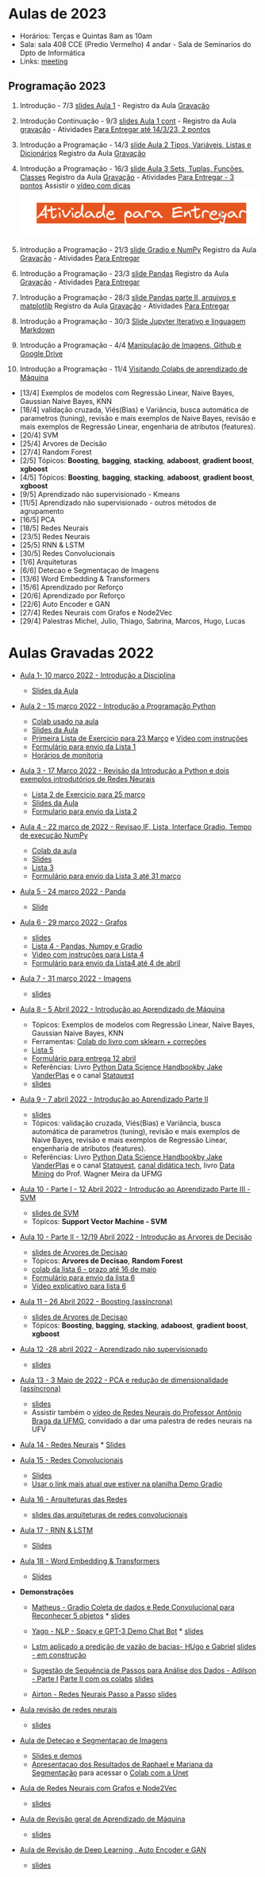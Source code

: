 # Aulas de 2023

* Horários: Terças e Quintas 8am as 10am
* Sala: sala 408 CCE (Predio Vermelho) 4 andar - Sala de Seminarios do Dpto de Informática
* Links: [meeting](https://meet.google.com/zfz-bfgy-dnm)



## Programação 2023

1. Introdução - 7/3 [slides Aula 1](https://docs.google.com/presentation/d/1yE1qdnlkF4a5hhk-bqu7577PeCVoStgJ1QPlYH6OZIU/edit?usp=sharing) - Registro da Aula [Gravação](https://www.youtube.com/playlist?list=PLcvOyD_LMr6kidT6I8AfcsSoaUQUpMDWY)

2. Introdução Continuação - 9/3 [slides Aula 1 cont](https://docs.google.com/presentation/d/1yE1qdnlkF4a5hhk-bqu7577PeCVoStgJ1QPlYH6OZIU/edit?usp=sharing) - Registro da Aula [gravação](https://www.youtube.com/playlist?list=PLcvOyD_LMr6kidT6I8AfcsSoaUQUpMDWY) - Atividades [Para Entregar até 14/3/23, 2 pontos](https://forms.gle/bAzSjLXMDBuPiUVJ9) 

3. Introdução a Programação - 14/3 [slide Aula 2 Tipos, Variáveis, Listas e Dicionários](https://docs.google.com/presentation/d/1Ftk4GjlyI_tf9IfoVviYW4OInxqnM3zRc6TPahmzc8U/edit?usp=sharing) Registro da Aula [Gravação](https://www.youtube.com/playlist?list=PLcvOyD_LMr6myudXSygYrh5OWQuLdPigj)

4. Introdução a Programação - 16/3 [slide Aula 3  Sets, Tuplas, Funções, Classes](https://docs.google.com/presentation/d/1Zv7GwoSk_I4FSvYkTan07kQvnDAoDWQO3Sp3so19e2A/edit?usp=sharing) Registro da Aula [Gravação](https://www.youtube.com/playlist?list=PLcvOyD_LMr6kUKY26eusN_hdtAqSQ0qTe) - Atividades [Para Entregar - 3 pontos](https://forms.gle/Kmfa8kfE7ukkLt6k7) Assistir o [vídeo com dicas](https://youtu.be/HaiESjM_460)  ![](https://github.com/arduinoufv/inf620/blob/main/material_complementar/ezgif.com-video-to-gif.gif?raw=true)
5. Introdução a Programação - 21/3 [slide Gradio e NumPy](https://docs.google.com/presentation/d/110kBncxqTlqmFjUS-pyYL79bAZa6kBwro8E1-UTyIA4/edit?usp=sharing) Registro da Aula [Gravação](https://www.youtube.com/playlist?list=PLcvOyD_LMr6kM7SAdx4ADf_UjHo4Rldxq) - Atividades [Para Entregar]()
6.   Introdução a Programação - 23/3 [slide Pandas](https://docs.google.com/presentation/d/1w0GFzJAKQKonswZg3ak1VbQbGR_tkjIndObStz2Bth0/edit?usp=sharing) Registro da Aula [Gravação](https://www.youtube.com/playlist?list=PLcvOyD_LMr6mFTOufBAOavXBoqzF9MM2K) - Atividades [Para Entregar]()
7.   Introdução a Programação - 28/3 [slide Pandas parte II, arquivos e matplotlib](https://docs.google.com/presentation/d/1w0GFzJAKQKonswZg3ak1VbQbGR_tkjIndObStz2Bth0/edit?usp=sharing) Registro da Aula [Gravação]() - Atividades [Para Entregar]()
8.  Introdução a Programação - 30/3 [Slide Jupyter Iterativo e linguagem Markdown]()
9.  Introdução a Programação - 4/4  [Manipulação de Imagens, Github e Google Drive]()
10.  Introdução a Programação - 11/4 [Visitando Colabs de aprendizado de Máquina]()
* [13/4] Exemplos de modelos com Regressão Linear, Naive Bayes, Gaussian Naive Bayes, KNN
* [18/4] validação cruzada, Viés(Bias) e Variância, busca automática de parametros (tuning), revisão e mais exemplos de Naive Bayes, revisão e mais exemplos de Regressão Linear, engenharia de atributos (features).
* [20/4] SVM
* [25/4] Arvores de Decisão
* [27/4] Random Forest
* [2/5]  Tópicos: **Boosting**, **bagging**, **stacking**, **adaboost**, **gradient boost**, **xgboost**
* [4/5]  Tópicos: **Boosting**, **bagging**, **stacking**, **adaboost**, **gradient boost**, **xgboost**
* [9/5]   Aprendizado não supervisionado - Kmeans
* [11/5]  Aprendizado não supervisionado - outros métodos de agrupamento
* [16/5]  PCA
* [18/5]  Redes Neurais
* [23/5]  Redes Neurais
* [25/5]  RNN & LSTM 
* [30/5]  Redes Convolucionais
* [1/6]   Arquiteturas
* [6/6]   Detecao e Segmentaçao de Imagens
* [13/6]  Word Embedding & Transformers
* [15/6]  Aprendizado por Reforço
* [20/6]  Aprendizado por Reforço
* [22/6]  Auto Encoder e GAN
* [27/4]  Redes Neurais com Grafos e Node2Vec
* [29/4]  Palestras Michel, Julio, Thiago, Sabrina, Marcos, Hugo, Lucas
 
 




# Aulas Gravadas 2022

* [Aula 1- 10 março 2022 - Introdução a Disciplina](https://www.youtube.com/playlist?list=PLcvOyD_LMr6mp-yP2qOBMM7FowQ0iF-Jb)
  * [Slides da Aula](https://docs.google.com/presentation/d/1yE1qdnlkF4a5hhk-bqu7577PeCVoStgJ1QPlYH6OZIU/edit?usp=sharing) 

* [Aula 2  - 15 março 2022 - Introdução a Programação Python](https://www.youtube.com/playlist?list=PLcvOyD_LMr6nA7_5leSydLkWpY9erd3Cx)
   * [Colab usado na aula](https://colab.research.google.com/drive/1ko6N8LhgXiV7hhEXjj3o8Brx74BsPyEm?usp=sharing)
   * [Slides da Aula](https://docs.google.com/presentation/d/1Ftk4GjlyI_tf9IfoVviYW4OInxqnM3zRc6TPahmzc8U/edit?usp=sharing)
   * [Primeira Lista de Exercício para 23 Março](https://colab.research.google.com/drive/1btxzrnhUtBXp7Y3IjgGic4YYfUWh_cOV?usp=sharing) e [Vídeo com instruções](https://youtu.be/d8XoirPTBkM)
   * [Formulário para envio da Lista 1](https://forms.gle/FPqgSAfNR8pnZFPJA)
   * [Horários de monitoria](https://docs.google.com/spreadsheets/d/1BwfpwQF3Ypvu-MIIwhaHrhtyYp77xNoIX2kfayx-yKA/edit?usp=sharing)
* [Aula 3 - 17 Marco 2022 - Revisão da Introdução a Python e dois exemplos introdutórios de Redes Neurais](https://www.youtube.com/playlist?list=PLcvOyD_LMr6n-jsPxyg50VrWbU6uuRme0)
   * [Lista 2 de Exercicio para 25 março](https://colab.research.google.com/drive/1TxN131FkLyxgQ4asfuwfp-Nv4fLq4yAU)
   * [Slides da Aula](https://docs.google.com/presentation/d/1Zv7GwoSk_I4FSvYkTan07kQvnDAoDWQO3Sp3so19e2A/edit?usp=sharing)
   * [Formulario para envio da Lista 2](https://forms.gle/jqXJhZ44jKyZu8f37)
   
* [Aula 4 - 22 marco de 2022 - Revisao IF, Lista, Interface Gradio, Tempo de execução NumPy](https://www.youtube.com/playlist?list=PLcvOyD_LMr6neAXh2JO3NGaqpsUW0gQVg)
   * [Colab da aula](https://colab.research.google.com/drive/1SSwt7oBOv7OF5goFecgAqzKP85YqsRul?usp=sharing)
   * [Slides](https://docs.google.com/presentation/d/110kBncxqTlqmFjUS-pyYL79bAZa6kBwro8E1-UTyIA4/edit?usp=sharing)
   * [Lista 3](https://colab.research.google.com/drive/1rNU0glSKUnmDudLUHtI0TAby0HXCQ41P?usp=sharing)
   * [Formulário para envio da Lista 3 até 31 março](https://forms.gle/AHVRzFqfmT2ygU3r9)
* [Aula 5 - 24 março 2022 - Panda](https://www.youtube.com/playlist?list=PLcvOyD_LMr6ljEqfMYwtsBr8hISFIkdeO)
   * [Slide](https://docs.google.com/presentation/d/1w0GFzJAKQKonswZg3ak1VbQbGR_tkjIndObStz2Bth0/edit?usp=sharing)
   
* [ Aula 6 - 29 março 2022 - Grafos](https://www.youtube.com/playlist?list=PLcvOyD_LMr6m4BsscvbGc6N0yKgS0NUN6)
    * [slides](https://docs.google.com/presentation/d/1ramghUBaWDObH8GUuNCc1Le2QU5uVqKvuJMsJriMF78/edit?usp=sharing) 
    * [Lista 4 - Pandas, Numpy e Gradio](https://colab.research.google.com/drive/177wtwu5ui_xjKoCYrRvM84K_WkFQQIVc?usp=sharing)
    * [Video com instruções para Lista 4](https://www.youtube.com/playlist?list=PLcvOyD_LMr6nE97hr02LzcZAZ0BYTeQcB)
    * [Formulário para envio da Lista4 até 4 de abril](https://forms.gle/XRc9qGSufkGsS9bE8)
* [ Aula 7 - 31 março 2022 - Imagens](https://www.youtube.com/playlist?list=PLcvOyD_LMr6lwucTAipb58gdm_e62WgP4)
    *  [slides](https://docs.google.com/presentation/d/1QeTy49w4ANS5ecBRMTAnsDUOsm80s2kJXsQBsBvKWtc/edit?usp=sharing)
* [Aula 8 - 5 Abril 2022 - Introdução ao Aprendizado de Máquina](https://www.youtube.com/playlist?list=PLcvOyD_LMr6n37dOAGxkZ1B3lRMejNMCv)
    * Tópicos: Exemplos de modelos com Regressão Linear, Naive Bayes, Gaussian Naive Bayes, KNN
    * Ferramentas: [Colab do livro com sklearn + correções](https://colab.research.google.com/drive/1L9DZoCbfq_OJnRctd8QhuIKbvh02I7Fe) 
    * [Lista 5](https://colab.research.google.com/drive/19bDJsrFx15M-5hvWzNhq_vRngBXP3xYt?usp=sharing)
    * [Formulário para entrega 12 abril](https://forms.gle/dMphq33CMiYBFpdm6)
    * Referências: Livro [Python Data Science Handbookby Jake VanderPlas](https://www.oreilly.com/library/view/python-data-science/9781491912126/) e o  canal [Statquest](https://www.youtube.com/channel/UCtYLUTtgS3k1Fg4y5tAhLbw)
    *   [slides](https://docs.google.com/presentation/d/1LN0qAsAF7El_86HRBchXryQ3iZ1fc5D0KUx11X7Le1E/edit?usp=sharing)

 * [Aula 9 - 7 abril 2022 - Introdução ao Aprendizado Parte II](https://www.youtube.com/playlist?list=PLcvOyD_LMr6m-NheLRAs8QmEKCXL5JMyb)
      * [slides](https://docs.google.com/presentation/d/1e02qSnwNUj-OnOpdIJ35hf67b4CK6-KwNTxRXg1AM4s/edit?usp=sharing)
      *  Tópicos: validação cruzada, Viés(Bias) e Variância, busca automática de parametros (tuning), revisão e mais exemplos de Naive Bayes, revisão e mais exemplos de Regressão Linear, engenharia de atributos (features).
      * Referências: Livro [Python Data Science Handbookby Jake VanderPlas](https://www.oreilly.com/library/view/python-data-science/9781491912126/) e o  canal [Statquest](https://www.youtube.com/channel/UCtYLUTtgS3k1Fg4y5tAhLbw), [canal didática tech](https://www.youtube.com/watch?v=ID5Ui22F8HQ&list=PLyqOvdQmGdTSqkutrKDaVJlEv-ui1MyK4), livro [Data Mining](https://youtu.be/SrMhf65qqjg?t=426) do Prof. Wagner Meira da UFMG 
  
 * [Aula 10 - Parte I - 12 Abril 2022 - Introdução ao Aprendizado Parte III - SVM](https://www.youtube.com/playlist?list=PLcvOyD_LMr6nF0eQB-UhnSCKsJnrnuXz9)
      * [slides de SVM](https://docs.google.com/presentation/d/1H8F3Wn5fNB29cLqx3LycFNNErYpTilI0mVtCmkGXskk/edit?usp=sharing)
      * Tópicos: **Support Vector Machine - SVM**

 * [Aula 10 - Parte II - 12/19 Abril 2022 - Introdução as Arvores de Decisão](https://www.youtube.com/playlist?list=PLcvOyD_LMr6kPS0Q8Op09SS0XFAIo9Vk6)
      * [slides de Arvores de Decisao](https://docs.google.com/presentation/d/1y4dkyMNFjLYU-ByBEXPExgCqYHHWkSxu5gDjo2hqzo0/edit?usp=sharing)
      * Tópicos: **Arvores de Decisao**, **Random Forest**
      * [colab da lista 6 - prazo até 16 de maio](https://colab.research.google.com/drive/1T9ZWngdvgjQLBcKSOrIgaVNzDG0fJuDw?usp=sharing)
      * [Formulário para envio da lista 6](https://forms.gle/9XtQkadJeKy4KtYG9)
      * [Vídeo explicativo para lista 6](https://youtu.be/n7YkoL3ejD4)
       
  * [Aula 11 - 26 Abril 2022 - Boosting (assíncrona)](https://youtube.com/playlist?list=PLcvOyD_LMr6kwzhQRlrORi9B1IeMFZlf9)
    * [slides de Arvores de Decisao](https://docs.google.com/presentation/d/1y4dkyMNFjLYU-ByBEXPExgCqYHHWkSxu5gDjo2hqzo0/edit?usp=sharing)
    * Tópicos: **Boosting**, **bagging**, **stacking**, **adaboost**, **gradient boost**, **xgboost**
    
 * [Aula 12 -28 abril 2022 - Aprendizado não supervisionado](https://www.youtube.com/playlist?list=PLcvOyD_LMr6lKYByMAdkh4oQ81zTYI9U9)
    * [slides](https://docs.google.com/presentation/d/10ujnonGpX676zUcPDJyovN0SARlFOXcWczCf_FuS6AI/edit?usp=sharing)
 * [Aula 13 - 3 Maio de 2022 - PCA e redução de dimensionalidade (assíncrona)](https://www.youtube.com/playlist?list=PLcvOyD_LMr6mS_CLF71q3VQ1sOEXLQ4Hg)
    * [slides](https://docs.google.com/presentation/d/1LtUNRaVyoDsw8pzHBEC-6rdkDm4NMRLR_z5DvUd7Er4/edit?usp=sharing)
    * Assistir também o [vídeo de Redes Neurais do Professor Antônio Braga da UFMG](https://youtu.be/F0to9MTqEhY), convidado a dar uma palestra de redes neurais na UFV

 * [Aula 14 - Redes Neurais](https://www.youtube.com/playlist?list=PLcvOyD_LMr6ms2mzmfnJu88t3pzX4fuxy)
       * [Slides](https://docs.google.com/presentation/d/1jCPr7rAANCWgEhbO4vIhpnCWaJuRTwPqn3uh0Se4neQ/edit?usp=sharing)

 * [Aula 15 - Redes Convolucionais](https://www.youtube.com/playlist?list=PLcvOyD_LMr6laDL4ejEm7TvoSV1ujcuwq)
   * [Slides](https://docs.google.com/presentation/d/1ImBh4awNQ6s6yx9ehcBwg1N1FxBFNHT08olVcH4H_Ag/edit?usp=sharing) 
   * [Usar o link mais atual que estiver na planilha Demo Gradio](https://docs.google.com/spreadsheets/d/1PnaqXAQQIgQ88Jp2K9_W--lwNnHwbbN5Jmpe_OX1Zq0/edit#gid=0)
 * [Aula 16 - Arquiteturas das Redes](https://www.youtube.com/playlist?list=PLcvOyD_LMr6mQyaXkTx89eE7EO8bVt62n)   
   * [slides das arquiteturas de redes convolucionais](https://docs.google.com/presentation/d/1VILc5ts6Cuz3mwITOnbzPl9HUND_UMULoxRBakCmIQg/edit?usp=sharing)

 * [Aula 17 - RNN & LSTM](https://www.youtube.com/playlist?list=PLcvOyD_LMr6lffWZmhyBOKg27qCoXLWbA)
   * [Slides](https://docs.google.com/presentation/d/1kih30g1o3hEeBn-TjV_T8iDxHgnqDjcywgS7ZYLFZxs/edit?usp=sharing)
  
 * [Aula 18 - Word Embedding & Transformers](https://www.youtube.com/playlist?list=PLcvOyD_LMr6kw_P8xif7WWaqCyALmQbQc)
   * [Slides](https://docs.google.com/presentation/d/1TCBjYVdFU16PJuw97-zjG3NnkOwW3RSybh8DtA2rQu8/edit?usp=sharing)
 
 * **Demonstrações**
    * [Matheus - Gradio Coleta de dados e Rede Convolucional para Reconhecer 5 objetos](https://youtu.be/AB1GrNPaMIo)
           * [slides](https://docs.google.com/presentation/d/1dmi2Rw3znju59bBRh0HyXSXtKitcA11WrGmmRtRcFqo/edit?usp=sharing)
    * [Yago - NLP - Spacy e GPT-3 Demo Chat Bot](https://youtu.be/aBLWmkfudD8)
          * [slides](https://docs.google.com/presentation/d/16UHpzvYupMWheyZeLn83KQ2l8FPlCNr3/edit?usp=sharing&ouid=111706728773970981162&rtpof=true&sd=true)
          
    * [Lstm aplicado a predição de vazão de bacias- HUgo e Gabriel](https://youtu.be/CSuZZcC6XUA) [slides - em construção]()
    * [Sugestão de Sequência de Passos para Análise dos Dados - Adilson - Parte I](https://youtu.be/kU3SpBnuFRo)   [Parte II com os colabs](https://youtu.be/E-LTIO1uclc) [slides](https://docs.google.com/presentation/d/1HkZRF2ko6AyU2cyQCS5uaNPgeYAmdIqaShK6R2_Av-4/edit?usp=sharing)
       
    * [Airton - Redes Neurais Passo a Passo](https://youtu.be/HlRgaRBsb5Y) [slides](https://docs.google.com/presentation/d/1gwB16dgmH43w0CHyVXbPDmCJmxwv6mB1hSqHyPUGqEc/edit?usp=sharing)

 * [Aula revisão de redes neurais](https://www.youtube.com/playlist?list=PLcvOyD_LMr6lzPBRjA5h7NaM3Px9Z6mCQ)
    * [slides](https://docs.google.com/presentation/d/1nvhGk_kZCH78jjaVIt5GAgACGYujZ1yNjn2bLdZK7ko/edit?usp=sharing)
 * [Aula de Detecao e Segmentaçao de Imagens](https://www.youtube.com/playlist?list=PLcvOyD_LMr6k-S77YzyaM9vzDev80H350)
      * [Slides e demos](https://docs.google.com/presentation/d/1E_EZ92JvScPdxwmwUo9dgdaSrbiNB1-rbOCymjUNqyM/edit?usp=sharing)
      * [Apresentacao dos Resultados de Raphael e Mariana da Segmentação](https://youtu.be/p0vBEaXZl-s) para acessar o [Colab com a Unet](https://colab.research.google.com/drive/18bj73uoPviiYsCRhSmFD1m9MI8tdoR9D)
      
 * [Aula de Redes Neurais com Grafos e Node2Vec](https://www.youtube.com/playlist?list=PLcvOyD_LMr6lkHA3sPi3_7itSaStYmRhU)
      * [ slides](https://docs.google.com/presentation/d/1He_F88zTXEYm4Wr1oovduwKtknILdcP9mXq_IKh3Dyg/edit?usp=sharing)
      
 * [Aula de Revisão geral de Aprendizado de Máquina](https://www.youtube.com/playlist?list=PLcvOyD_LMr6n0ghqYMMbjoxs5fhrHjVpr)
      * [slides](https://docs.google.com/presentation/d/1ms0pcfZbIUNdvUzLyzaaJJQ9Wo0P3Y-Z8EpPkKXGgMY/edit?usp=sharing)
 * [ Aula de Revisão de Deep Learning , Auto Encoder e GAN](https://www.youtube.com/playlist?list=PLcvOyD_LMr6lBNRPCuxbvgytG4Hg0OwHw)
      * [slides](https://docs.google.com/presentation/d/1z8mJGxRoqZxzDlGmA0OM9e0y3K_UKPUZBdvyiyPfWBA/edit?usp=sharing)


